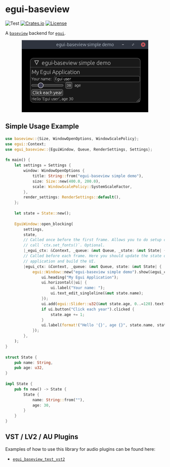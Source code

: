 # egui-baseview
![Test](https://github.com/BillyDM/egui-baseview/workflows/Rust/badge.svg)
[![Crates.io](https://img.shields.io/crates/v/egui-baseview.svg)](https://crates.io/crates/egui-baseview)
[![License](https://img.shields.io/crates/l/egui-baseview.svg)](https://github.com/BillyDM/egui-baseview/blob/main/LICENSE)

A [`baseview`] backend for [`egui`].

<div align="center">
    <img src="screenshot.png">
</div>

## Simple Usage Example

```rust
use baseview::{Size, WindowOpenOptions, WindowScalePolicy};
use egui::Context;
use egui_baseview::{EguiWindow, Queue, RenderSettings, Settings};

fn main() {
    let settings = Settings {
        window: WindowOpenOptions {
            title: String::from("egui-baseview simple demo"),
            size: Size::new(400.0, 200.0),
            scale: WindowScalePolicy::SystemScaleFactor,
        },
        render_settings: RenderSettings::default(),
    };

    let state = State::new();

    EguiWindow::open_blocking(
        settings,
        state,
        // Called once before the first frame. Allows you to do setup code and to
        // call `ctx.set_fonts()`. Optional.
        |_egui_ctx: &Context, _queue: &mut Queue, _state: &mut State| {},
        // Called before each frame. Here you should update the state of your
        // application and build the UI.
        |egui_ctx: &Context, _queue: &mut Queue, state: &mut State| {
            egui::Window::new("egui-baseview simple demo").show(&egui_ctx, |ui| {
                ui.heading("My Egui Application");
                ui.horizontal(|ui| {
                    ui.label("Your name: ");
                    ui.text_edit_singleline(&mut state.name);
                });
                ui.add(egui::Slider::u32(&mut state.age, 0..=120).text("age"));
                if ui.button("Click each year").clicked {
                    state.age += 1;
                }
                ui.label(format!("Hello '{}', age {}", state.name, state.age));
            });
        },
    );
}

struct State {
    pub name: String,
    pub age: u32,
}

impl State {
    pub fn new() -> State {
        State {
            name: String::from(""),
            age: 30,
        }
    }
}
```

## VST / LV2 / AU Plugins

Examples of how to use this library for audio plugins can be found here:
* [`egui_baseview_test_vst2`]

[`baseview`]: https://github.com/RustAudio/baseview
[`egui`]: https://github.com/emilk/egui
[`egui_baseview_test_vst2`]: https://github.com/DGriffin91/egui_baseview_test_vst2
